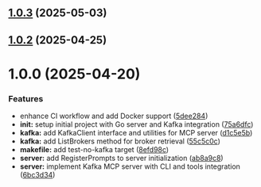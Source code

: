 ## [1.0.3](https://github.com/tuannvm/kafka-mcp-server/compare/v1.0.2...v1.0.3) (2025-05-03)

## [1.0.2](https://github.com/tuannvm/kafka-mcp-server/compare/v1.0.1...v1.0.2) (2025-04-25)

# 1.0.0 (2025-04-20)


### Features

* enhance CI workflow and add Docker support ([5dee284](https://github.com/tuannvm/kafka-mcp-server/commit/5dee284d3f9f7de450d8413d86bd6cb690b06127))
* **init:** setup initial project with Go server and Kafka integration ([75a6dfc](https://github.com/tuannvm/kafka-mcp-server/commit/75a6dfc06a4bb04b17549fb4f735a33d5753cfcc))
* **kafka:** add KafkaClient interface and utilities for MCP server ([d1c5e5b](https://github.com/tuannvm/kafka-mcp-server/commit/d1c5e5b9ff580acab0b1565eabf6692e8946c455))
* **kafka:** add ListBrokers method for broker retrieval ([55c5c0c](https://github.com/tuannvm/kafka-mcp-server/commit/55c5c0c49d47275313fdb406ab3cbea4b753f531))
* **makefile:** add test-no-kafka target ([8efd98c](https://github.com/tuannvm/kafka-mcp-server/commit/8efd98ce745e130e2a7bdf0c858f574fc3dbc4d8))
* **server:** add RegisterPrompts to server initialization ([ab8a9c8](https://github.com/tuannvm/kafka-mcp-server/commit/ab8a9c8b905be8c21e649d2221ff9b61dfe55df7))
* **server:** implement Kafka MCP server with CLI and tools integration ([6bc3d34](https://github.com/tuannvm/kafka-mcp-server/commit/6bc3d34bc384d7f422fd4235e45db072bab8877d))

